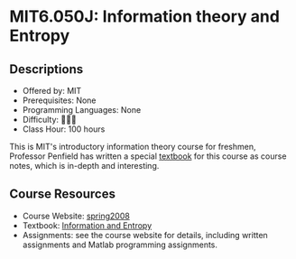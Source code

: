 # MIT6.050J: Information theory and Entropy

## Descriptions

- Offered by: MIT
- Prerequisites: None
- Programming Languages: None
- Difficulty: 🌟🌟🌟
- Class Hour: 100 hours

This is MIT's introductory information theory course for freshmen, Professor Penfield has written a special [textbook](https://ocw.mit.edu/courses/electrical-engineering-and-computer-science/6-050j-information-and-entropy-spring-2008/syllabus/MIT6_050JS08_textbook.pdf) for this course as course notes, which is in-depth and interesting.

## Course Resources

- Course Website: [spring2008](https://ocw.mit.edu/courses/electrical-engineering-and-computer-science/6-050j-information-and-entropy-spring-2008/index.htm)
- Textbook: [Information and Entropy](https://ocw.mit.edu/courses/6-050j-information-and-entropy-spring-2008/resources/mit6_050js08_textbook/)
- Assignments: see the course website for details, including written assignments and Matlab programming assignments.
